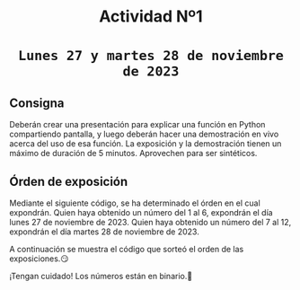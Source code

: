 # <h1 align=center> **Actividad Nº1** </h1>

# <h1 align=center>**`Lunes 27 y martes 28 de noviembre de 2023`**</h1>

## **Consigna**

Deberán crear una presentación para explicar una función en Python compartiendo pantalla, y luego deberán hacer una demostración en vivo acerca del uso de esa función.
La exposición y la demostración tienen un máximo de duración de 5 minutos. Aprovechen para ser sintéticos.

## **Órden de exposición**

Mediante el siguiente código, se ha determinado el órden en el cual expondrán.
Quien haya obtenido un número del 1 al 6, expondrán el día lunes 27 de noviembre de 2023.
Quien haya obtenido un número del 7 al 12, expondrán el día martes 28 de noviembre de 2023.

A continuación se muestra el código que sorteó el orden de las exposiciones.:smirk:

¡Tengan cuidado! Los números están en binario.🤯
